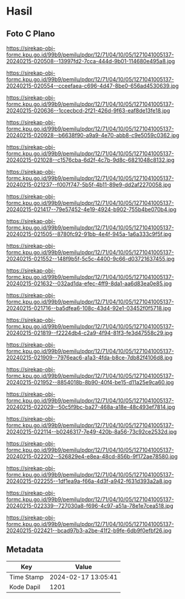 # Hasil

## Foto C Plano

https://sirekap-obj-formc.kpu.go.id/99b9/pemilu/pdpr/12/71/04/10/05/1271041005137-20240215-020508--13997fd2-7cca-444d-9b01-114680e495a8.jpg

https://sirekap-obj-formc.kpu.go.id/99b9/pemilu/pdpr/12/71/04/10/05/1271041005137-20240215-020554--cceefaea-c696-4d47-8be0-656ad4530639.jpg

https://sirekap-obj-formc.kpu.go.id/99b9/pemilu/pdpr/12/71/04/10/05/1271041005137-20240215-020636--1ccecbcd-2f21-426d-9f63-eaf8de13fe18.jpg

https://sirekap-obj-formc.kpu.go.id/99b9/pemilu/pdpr/12/71/04/10/05/1271041005137-20240215-020928--b6638f90-a9a9-4e70-abb8-c9e5059c0362.jpg

https://sirekap-obj-formc.kpu.go.id/99b9/pemilu/pdpr/12/71/04/10/05/1271041005137-20240215-021028--c1576cba-6d2f-4c7b-9d8c-6821048c8132.jpg

https://sirekap-obj-formc.kpu.go.id/99b9/pemilu/pdpr/12/71/04/10/05/1271041005137-20240215-021237--f007f747-5b5f-4b11-89e9-dd2af2270058.jpg

https://sirekap-obj-formc.kpu.go.id/99b9/pemilu/pdpr/12/71/04/10/05/1271041005137-20240215-021417--79e57452-4e19-4924-b902-755b4be070b4.jpg

https://sirekap-obj-formc.kpu.go.id/99b9/pemilu/pdpr/12/71/04/10/05/1271041005137-20240215-021505--8780fc92-91bb-4e4f-945a-1a6a333c9f5f.jpg

https://sirekap-obj-formc.kpu.go.id/99b9/pemilu/pdpr/12/71/04/10/05/1271041005137-20240215-021552--148f9b5f-5c5c-4400-9c66-d03721637455.jpg

https://sirekap-obj-formc.kpu.go.id/99b9/pemilu/pdpr/12/71/04/10/05/1271041005137-20240215-021632--032ad1da-efec-4ff9-8da1-aa6d83ea0e85.jpg

https://sirekap-obj-formc.kpu.go.id/99b9/pemilu/pdpr/12/71/04/10/05/1271041005137-20240215-021716--ba5dfea6-108c-43d4-92e1-03452f0f5718.jpg

https://sirekap-obj-formc.kpu.go.id/99b9/pemilu/pdpr/12/71/04/10/05/1271041005137-20240215-021819--f2224db4-c2a9-4f94-81f3-fe3d47558c29.jpg

https://sirekap-obj-formc.kpu.go.id/99b9/pemilu/pdpr/12/71/04/10/05/1271041005137-20240215-021909--7976eac6-a1a3-4fda-b8ce-7db82f4106d8.jpg

https://sirekap-obj-formc.kpu.go.id/99b9/pemilu/pdpr/12/71/04/10/05/1271041005137-20240215-021952--8854018b-8b90-40f4-be15-d11a25e9ca60.jpg

https://sirekap-obj-formc.kpu.go.id/99b9/pemilu/pdpr/12/71/04/10/05/1271041005137-20240215-022029--50c5f9bc-ba27-468a-a18e-48c493ef7814.jpg

https://sirekap-obj-formc.kpu.go.id/99b9/pemilu/pdpr/12/71/04/10/05/1271041005137-20240215-022114--b0246317-7e49-420b-8a56-73c92ce2532d.jpg

https://sirekap-obj-formc.kpu.go.id/99b9/pemilu/pdpr/12/71/04/10/05/1271041005137-20240215-022202--526829e4-e8ea-48cd-856b-9f172ae78580.jpg

https://sirekap-obj-formc.kpu.go.id/99b9/pemilu/pdpr/12/71/04/10/05/1271041005137-20240215-022255--1df1ea9a-f66a-4d3f-a942-f631d393a2a8.jpg

https://sirekap-obj-formc.kpu.go.id/99b9/pemilu/pdpr/12/71/04/10/05/1271041005137-20240215-022339--727030a8-f696-4c97-a51a-78e1e7cea518.jpg

https://sirekap-obj-formc.kpu.go.id/99b9/pemilu/pdpr/12/71/04/10/05/1271041005137-20240215-022421--bcad97b3-a2be-41f2-b9fe-6db9f0efbf26.jpg


## Metadata

| Key        | Value               |
| ---------- | ------------------- |
| Time Stamp | 2024-02-17 13:05:41 |
| Kode Dapil | 1201                |




